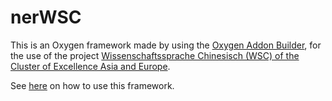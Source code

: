 # nerWSC

This is an Oxygen framework made by using the [Oxygen Addon Builder](http://kuberam.ro/oxygen-addon-builder/ "Oxygen Addon Builder"), for the use of the project [Wissenschaftssprache Chinesisch (WSC) of the Cluster of Excellence Asia and Europe](http://kuberam.ro/oxygen-addon-builder/ "Wissenschaftssprache Chinesisch").

See [here](https://github.com/duncdrum/wsc-data/wiki/ "WSC Wiki") on how to use this framework.
